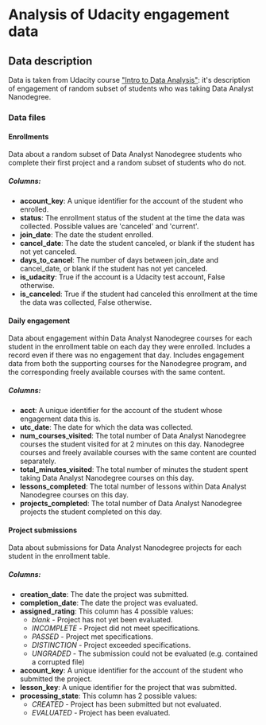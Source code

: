 # Analysis of Udacity engagement data
## Data description
Data is taken from Udacity course ["Intro to Data Analysis"](https://www.udacity.com/course/intro-to-data-analysis--ud170): it's description of engagement of random subset of students who was taking Data Analyst Nanodegree.

### Data files
#### Enrollments

Data about a random subset of Data Analyst Nanodegree students who complete
their first project and a random subset of students who do not.

##### Columns:
  * __account_key__: A unique identifier for the account of the student who enrolled.
  * __status__: The enrollment status of the student at the time the data was collected. Possible values are 'canceled' and 'current'. 
  * __join_date__: The date the student enrolled.
  * __cancel_date__: The date the student canceled, or blank if the student has not yet canceled.
  * __days_to_cancel__: The number of days between join_date and cancel_date, or blank if the student has not yet canceled.
  * __is_udacity__: True if the account is a Udacity test account, False otherwise.
  * __is_canceled__: True if the student had canceled this enrollment at the time the data was collected, False otherwise.

#### Daily engagement

Data about engagement within Data Analyst Nanodegree courses for each student in
the enrollment table on each day they were enrolled. Includes a record even if
there was no engagement that day. Includes engagement data from both the
supporting courses for the Nanodegree program, and the corresponding freely
available courses with the same content.

##### Columns:
 * __acct__: A unique identifier for the account of the student whose engagement data this is.
 * __utc_date__: The date for which the data was collected.
 * __num_courses_visited__:  The total number of Data Analyst Nanodegree courses the student visited for at 2 minutes on this day. Nanodegree courses and freely available courses with the same content are counted separately.
 * __total_minutes_visited__: The total number of minutes the student spent taking Data Analyst Nanodegree courses on this day.
 * __lessons_completed__: The total number of lessons within Data Analyst Nanodegree courses on this day.
 * __projects_completed__: The total number of Data Analyst Nanodegree projects the student completed on this day.

#### Project submissions

Data about submissions for Data Analyst Nanodegree projects for each student in
the enrollment table.

##### Columns:
  * __creation_date__: The date the project was submitted.
  * __completion_date__: The date the project was evaluated.
  * __assigned_rating__: This column has 4 possible values:
    *  _blank_ - Project has not yet been evaluated.
    * _INCOMPLETE_ - Project did not meet specifications.
    * _PASSED_ - Project met specifications.
    * _DISTINCTION_ - Project exceeded specifications.
    *  _UNGRADED_ - The submission could not be evaluated (e.g. contained a corrupted file)
  * __account_key__: A unique identifier for the account of the student who submitted the project.
  * __lesson_key__: A unique identifier for the project that was submitted.
  * __processing_state__: This column has 2 possible values:
     * _CREATED_ - Project has been submitted but not evaluated.
     * _EVALUATED_ - Project has been evaluated.
